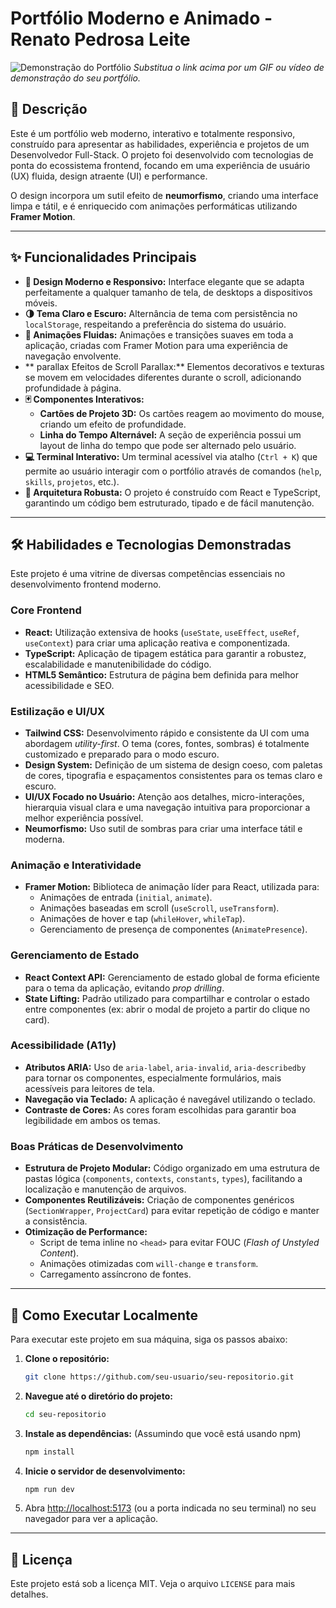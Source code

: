 
# Portfólio Moderno e Animado - Renato Pedrosa Leite

![Demonstração do Portfólio](https://i.imgur.com/your-demo.gif)
*Substitua o link acima por um GIF ou vídeo de demonstração do seu portfólio.*

## 📜 Descrição

Este é um portfólio web moderno, interativo e totalmente responsivo, construído para apresentar as habilidades, experiência e projetos de um Desenvolvedor Full-Stack. O projeto foi desenvolvido com tecnologias de ponta do ecossistema frontend, focando em uma experiência de usuário (UX) fluida, design atraente (UI) e performance.

O design incorpora um sutil efeito de **neumorfismo**, criando uma interface limpa e tátil, e é enriquecido com animações performáticas utilizando **Framer Motion**.

---

## ✨ Funcionalidades Principais

- **🎨 Design Moderno e Responsivo:** Interface elegante que se adapta perfeitamente a qualquer tamanho de tela, de desktops a dispositivos móveis.
- **🌗 Tema Claro e Escuro:** Alternância de tema com persistência no `localStorage`, respeitando a preferência do sistema do usuário.
- **🚀 Animações Fluidas:** Animações e transições suaves em toda a aplicação, criadas com Framer Motion para uma experiência de navegação envolvente.
- ** parallax Efeitos de Scroll Parallax:** Elementos decorativos e texturas se movem em velocidades diferentes durante o scroll, adicionando profundidade à página.
- **🃏 Componentes Interativos:**
  - **Cartões de Projeto 3D:** Os cartões reagem ao movimento do mouse, criando um efeito de profundidade.
  - **Linha do Tempo Alternável:** A seção de experiência possui um layout de linha do tempo que pode ser alternado pelo usuário.
- **💻 Terminal Interativo:** Um terminal acessível via atalho (`Ctrl + K`) que permite ao usuário interagir com o portfólio através de comandos (`help`, `skills`, `projetos`, etc.).
- **🔧 Arquitetura Robusta:** O projeto é construído com React e TypeScript, garantindo um código bem estruturado, tipado e de fácil manutenção.

---

## 🛠️ Habilidades e Tecnologias Demonstradas

Este projeto é uma vitrine de diversas competências essenciais no desenvolvimento frontend moderno.

### **Core Frontend**

- **React:** Utilização extensiva de hooks (`useState`, `useEffect`, `useRef`, `useContext`) para criar uma aplicação reativa e componentizada.
- **TypeScript:** Aplicação de tipagem estática para garantir a robustez, escalabilidade e manutenibilidade do código.
- **HTML5 Semântico:** Estrutura de página bem definida para melhor acessibilidade e SEO.

### **Estilização e UI/UX**

- **Tailwind CSS:** Desenvolvimento rápido e consistente da UI com uma abordagem *utility-first*. O tema (cores, fontes, sombras) é totalmente customizado e preparado para o modo escuro.
- **Design System:** Definição de um sistema de design coeso, com paletas de cores, tipografia e espaçamentos consistentes para os temas claro e escuro.
- **UI/UX Focado no Usuário:** Atenção aos detalhes, micro-interações, hierarquia visual clara e uma navegação intuitiva para proporcionar a melhor experiência possível.
- **Neumorfismo:** Uso sutil de sombras para criar uma interface tátil e moderna.

### **Animação e Interatividade**

- **Framer Motion:** Biblioteca de animação líder para React, utilizada para:
  - Animações de entrada (`initial`, `animate`).
  - Animações baseadas em scroll (`useScroll`, `useTransform`).
  - Animações de hover e tap (`whileHover`, `whileTap`).
  - Gerenciamento de presença de componentes (`AnimatePresence`).

### **Gerenciamento de Estado**

- **React Context API:** Gerenciamento de estado global de forma eficiente para o tema da aplicação, evitando *prop drilling*.
- **State Lifting:** Padrão utilizado para compartilhar e controlar o estado entre componentes (ex: abrir o modal de projeto a partir do clique no card).

### **Acessibilidade (A11y)**

- **Atributos ARIA:** Uso de `aria-label`, `aria-invalid`, `aria-describedby` para tornar os componentes, especialmente formulários, mais acessíveis para leitores de tela.
- **Navegação via Teclado:** A aplicação é navegável utilizando o teclado.
- **Contraste de Cores:** As cores foram escolhidas para garantir boa legibilidade em ambos os temas.

### **Boas Práticas de Desenvolvimento**

- **Estrutura de Projeto Modular:** Código organizado em uma estrutura de pastas lógica (`components`, `contexts`, `constants`, `types`), facilitando a localização e manutenção de arquivos.
- **Componentes Reutilizáveis:** Criação de componentes genéricos (`SectionWrapper`, `ProjectCard`) para evitar repetição de código e manter a consistência.
- **Otimização de Performance:**
  - Script de tema inline no `<head>` para evitar FOUC (*Flash of Unstyled Content*).
  - Animações otimizadas com `will-change` e `transform`.
  - Carregamento assíncrono de fontes.

---

## 🚀 Como Executar Localmente

Para executar este projeto em sua máquina, siga os passos abaixo:

1. **Clone o repositório:**
   ```bash
   git clone https://github.com/seu-usuario/seu-repositorio.git
   ```

2. **Navegue até o diretório do projeto:**
   ```bash
   cd seu-repositorio
   ```

3. **Instale as dependências:**
   (Assumindo que você está usando npm)
   ```bash
   npm install
   ```

4. **Inicie o servidor de desenvolvimento:**
   ```bash
   npm run dev
   ```

5. Abra [http://localhost:5173](http://localhost:5173) (ou a porta indicada no seu terminal) no seu navegador para ver a aplicação.

---

## 📄 Licença

Este projeto está sob a licença MIT. Veja o arquivo `LICENSE` para mais detalhes.
